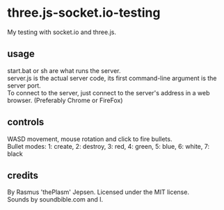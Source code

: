 # three.js-socket.io-testing
My testing with socket.io and three.js.

## usage
start.bat or sh are what runs the server.<br>
server.js is the actual server code, its first command-line argument is the server port.<br>
To connect to the server, just connect to the server's address in a web browser. (Preferably Chrome or FireFox)

## controls
WASD movement, mouse rotation and click to fire bullets.<br>
Bullet modes: 1: create, 2: destroy, 3: red, 4: green, 5: blue, 6: white, 7: black

## credits
By Rasmus 'thePlasm' Jepsen. Licensed under the MIT license.<br>
Sounds by soundbible.com and I.
